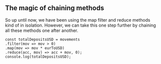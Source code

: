 ## The magic of chaining methods

So up until now, we have been using the map filter and reduce methods kind of in isolation. However, we can take this one step further by chaining all these methods one after another. 
```
const totalDepositsUSD = movements
.filter(mov => mov > 0)
.map(mov => mov * eurToUSD)
.reduce(acc, mov) => acc + mov, 0);
console.log(totalDepositsUSD);
```
